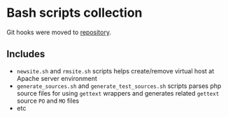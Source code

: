 # Bash scripts collection

Git hooks were moved to [repository](https://github.com/demmonico/git-hooks).


## Includes

 - `newsite.sh` and `rmsite.sh` scripts helps create/remove virtual host at Apache server environment
 - `generate_sources.sh` and `generate_test_sources.sh` scripts parses php source files for using `gettext` wrappers and generates related `gettext` source `PO` and `MO` files
 - etc
